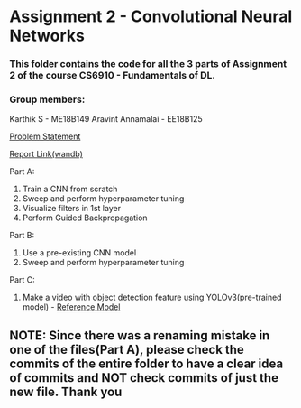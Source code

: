 # Assignment 2 - Convolutional Neural Networks

### This folder contains the code for all the 3 parts of Assignment 2 of the course CS6910 - Fundamentals of DL.

### Group members: 
Karthik S - ME18B149
Aravint Annamalai - EE18B125

[Problem Statement](https://wandb.ai/miteshk/assignments/reports/Assignment-2--Vmlldzo0NjA1MTU)

[Report Link(wandb)](https://wandb.ai/kodikarthik21/Assignment%202/reports/Assignment-2-Convolutional-Neural-Networks--Vmlldzo1NjQ0NDQ?accessToken=y98grmei3a3l8mz4mlfv008r091zssbrwvqlu693mzjz6o9yw79ogbez3t5xabz4)

Part A:
  1) Train a CNN from scratch
  2) Sweep and perform hyperparameter tuning
  3) Visualize filters in 1st layer
  4) Perform Guided Backpropagation

Part B:
  1) Use a pre-existing CNN model
  2) Sweep and perform hyperparameter tuning

Part C:
  1) Make a video with object detection feature using YOLOv3(pre-trained model) - [Reference Model](https://github.com/AlexeyAB/darknet)

## NOTE: Since there was a renaming mistake in one of the files(Part A), please check the commits of the entire folder to have a clear idea of commits and NOT check commits of just the new file. Thank you
